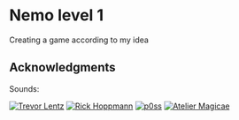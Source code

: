 # Nemo level 1
Creating a game according to my idea

## Acknowledgments

Sounds:

[<img src="https://img.shields.io/badge/Trevor Lentz -ffd700?style=for-the-badge&logo=youtube&logoColor=#FF0000" alt="Trevor Lentz">](https://trevorlentz.bandcamp.com/) [<img src="https://img.shields.io/badge/Rick Hoppmann -ffd700?style=for-the-badge&logo=itchdotio&logoColor=#FA5C5C" alt="Rick Hoppmann">](https://tinyworlds.org/) [<img src="https://img.shields.io/badge/p0ss -ffd700?style=for-the-badge&logo=youtube&logoColor=#FF0000" alt="p0ss ">](https://www.deviantart.com/p0ss) [<img src="https://img.shields.io/badge/Atelier Magicae -ffd700?style=for-the-badge&logo=itchdotio&logoColor=#FA5C5C" alt="Atelier Magicae">](https://ateliermagicae.itch.io/)
